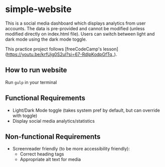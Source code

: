 # simple-website
This is a social media dashboard which displays analytics from user accounts. The data is pre-provided and cannot be modified (unless modified directly on index.html file). Users can switch between light and dark mode using the dark mode toggle.

This practice project follows [freeCodeCamp's lesson] (https://youtu.be/krfUjg0S2uI?si=67-RdlpKodpGfTq_).

## How to run website
Run `gulp` in your terminal

## Functional Requirements
- Light/Dark Mode toggle (takes system pref by default, but can override with toggle)
- Display social media analytics/statistics

## Non-functional Requirements
- Screenreader friendly (to be more accessibility friendly):
    - Correct heading tags
    - Appropriate alt text for media